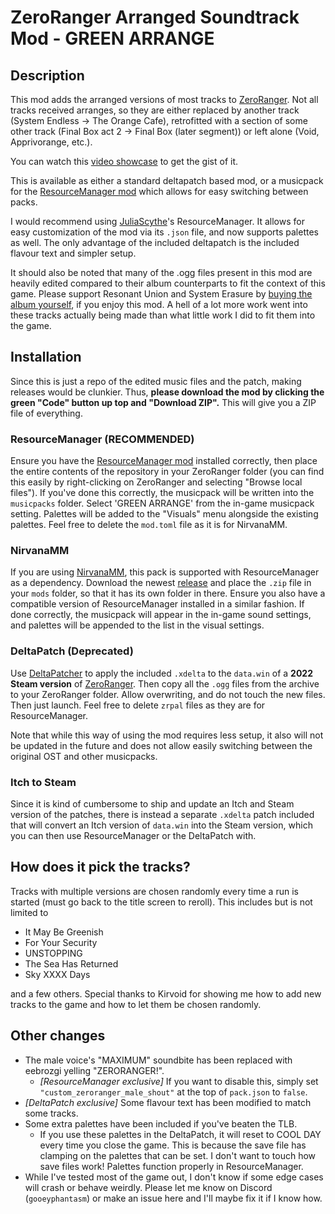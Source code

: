 # ZeroRanger Arranged Soundtrack Mod - GREEN ARRANGE

## Description

This mod adds the arranged versions of most tracks to [ZeroRanger](https://store.steampowered.com/app/809020/ZeroRanger/). Not all tracks received arranges, so they are either replaced by another track (System Endless -> The Orange Cafe), retrofitted with a section of some other track (Final Box act 2 -> Final Box (later segment)) or left alone (Void, Apprivorange, etc.).

You can watch this [video showcase](https://youtu.be/PsD7ZGAG230) to get the gist of it.

This is available as either a standard deltapatch based mod, or a musicpack for the [ResourceManager mod](https://juliascythe.net/2024/10/04/resource-manager.html) which allows for easy switching between packs.

I would recommend using [JuliaScythe](https://github.com/juliaScythe/)'s ResourceManager. It allows for easy customization of the mod via its `.json` file, and now supports palettes as well. The only advantage of the included deltapatch is the included flavour text and simpler setup.

It should also be noted that many of the .ogg files present in this mod are heavily edited compared to their album counterparts to fit the context of this game. Please support Resonant Union and System Erasure by [buying the album yourself](https://resonantunion.bandcamp.com/album/zeroranger-arranged-album-green-arrange), if you enjoy this mod. A hell of a lot more work went into these tracks actually being made than what little work I did to fit them into the game.

## Installation

Since this is just a repo of the edited music files and the patch, making releases would be clunkier. Thus, **please download the mod by clicking the green "Code" button up top and "Download ZIP".** This will give you a ZIP file of everything. 

### ResourceManager (RECOMMENDED)

Ensure you have the [ResourceManager mod](https://juliascythe.net/2024/10/04/resource-manager.html) installed correctly, then place the entire contents of the repository in your ZeroRanger folder (you can find this easily by right-clicking on ZeroRanger and selecting "Browse local files"). If you've done this correctly, the musicpack will be written into the `musicpacks` folder. Select 'GREEN ARRANGE' from the in-game musicpack setting. Palettes will be added to the "Visuals" menu alongside the existing palettes. Feel free to delete the `mod.toml` file as it is for NirvanaMM.

### NirvanaMM

If you are using [NirvanaMM](https://github.com/Jamesthe1/nirvanamm), this pack is supported with ResourceManager as a dependency. Download the newest [release](https://github.com/gPhantasm/zeroranger-green-arrange/releases) and place the `.zip` file in your `mods` folder, so that it has its own folder in there. Ensure you also have a compatible version of ResourceManager installed in a similar fashion. If done correctly, the musicpack will appear in the in-game sound settings, and palettes will be appended to the list in the visual settings.
 
### DeltaPatch (Deprecated)

Use [DeltaPatcher](https://github.com/marco-calautti/DeltaPatcher) to apply the included `.xdelta` to the `data.win` of a **2022 Steam version** of [ZeroRanger](https://store.steampowered.com/app/809020/ZeroRanger/). Then copy all the `.ogg` files from the archive to your ZeroRanger folder. Allow overwriting, and do not touch the new files. Then just launch. Feel free to delete `zrpal` files as they are for ResourceManager.

Note that while this way of using the mod requires less setup, it also will not be updated in the future and does not allow easily switching between the original OST and other musicpacks. 

### Itch to Steam

Since it is kind of cumbersome to ship and update an Itch and Steam version of the patches, there is instead a separate `.xdelta` patch included that will convert an Itch version of `data.win` into the Steam version, which you can then use ResourceManager or the DeltaPatch with.

## How does it pick the tracks?

Tracks with multiple versions are chosen randomly every time a run is started (must go back to the title screen to reroll). This includes but is not limited to

- It May Be Greenish
- For Your Security
- UNSTOPPING
- The Sea Has Returned
- Sky XXXX Days

and a few others. Special thanks to Kirvoid for showing me how to add new tracks to the game and how to let them be chosen randomly.

## Other changes

- The male voice's "MAXIMUM" soundbite has been replaced with eebrozgi yelling "ZERORANGER!".
    - *[ResourceManager exclusive]* If you want to disable this, simply set `"custom_zeroranger_male_shout"` at the top of `pack.json` to `false`.
- *[DeltaPatch exclusive]* Some flavour text has been modified to match some tracks.
- Some extra palettes have been included if you've beaten the TLB.
    - If you use these palettes in the DeltaPatch, it will reset to COOL DAY every time you close the game. This is because the save file has clamping on the palettes that can be set. I don't want to touch how save files work! Palettes function properly in ResourceManager.
- While I've tested most of the game out, I don't know if some edge cases will crash or behave weirdly. Please let me know on Discord (`gooeyphantasm`) or make an issue here and I'll maybe fix it if I know how.
